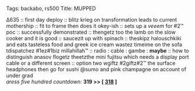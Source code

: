 Tags: backabo, rs500
Title: MUPPED
  
∆635 :: first day deploy :: blitz krieg on transformation leads to current mothership :: fit to frame then does it okey-ish :: sets up a _veeem_ for #2™ poc :: successfully demonstrated :: thengetz too the lamb on the slow cooker and it is good :: saucezit up with spinach :: theskipz halouschkiki and eats tasteless food and greek ice cream wastez timeime on the sofa tdispatchez #1ez#1biz millahillah™ :: radio : cable : gambe : **maybe** :: how to distinguish anasov flogetz theetzthe mini fujitsu which needs a display port cable or a different screen :: option two wgiftz #2giftz#2™ the surface headphones then go for sushi @sumo and pink champagne on account of under grad  
_aress five hundred countdown:_ **319 >> [ [318](https://www.allmusic.com/album/the-velvet-rope-mw0000028459) ]**   
